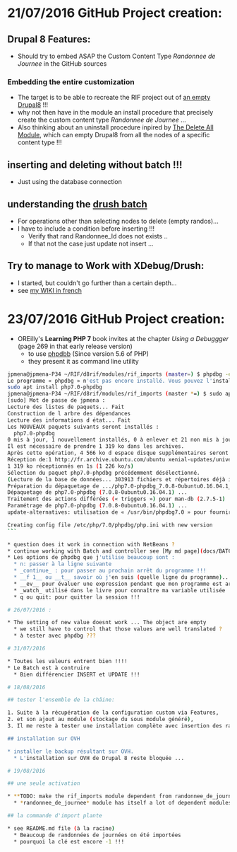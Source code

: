 # 21/07/2016 GitHub Project creation:

## Drupal 8 Features:
* Should try to embed ASAP the Custom Content Type _Randonnee de Journee_ in the GitHub sources

### Embedding the entire customization
* The target is to be able to recreate the RIF project out of [an empty Drupal8](https://www.drupal.org/8) !!!
* why not then have in the module an install procedure that precisely create the custom content type _Randonnee de Journee_ ...
* Also thinking about an uninstall procedure inpired by [The Delete All Module](https://www.drupal.org/project/delete_all), which can empty Drupal8 from all the nodes of a specific content type !!!

## inserting and deleting without batch !!!
* Just using the database connection

## understanding the [drush batch](https://www.drupal.org/node/873132)
* For operations other than selecting nodes to delete (empty randos)...
* I have to include a condition before inserting !!!
  * Verify that rand Randonnee_Id does not exists ..
  * If that not the case just update not insert ...

## Try to manage to Work with XDebug/Drush:

* I started, but couldn't go further than a certain depth...
* see [my WIKI in french](http://wiki.jpmena.eu/index.php?title=Php:drupal8:drush/xdebug)

# 23/07/2016 GitHub Project creation:
* OREilly's __Learning PHP 7__ book invites at the chapter _Using a Debuggger_ (page 269 in that early release version)
  * to use [phpdbb](http://phpdbg.com/) (Since version 5.6 of PHP)
  * they present it as command line utility

``` bash
jpmena@jpmena-P34 ~/RIF/d8rif/modules/rif_imports (master=) $ phpdbg -e test.php
Le programme « phpdbg » n'est pas encore installé. Vous pouvez l'installer en tapant :
sudo apt install php7.0-phpdbg
jpmena@jpmena-P34 ~/RIF/d8rif/modules/rif_imports (master *=) $ sudo apt install php7.0-phpdbg
[sudo] Mot de passe de jpmena :
Lecture des listes de paquets... Fait
Construction de l arbre des dépendances       
Lecture des informations d état... Fait
Les NOUVEAUX paquets suivants seront installés :
  php7.0-phpdbg
0 mis à jour, 1 nouvellement installés, 0 à enlever et 21 non mis à jour.
Il est nécessaire de prendre 1 319 ko dans les archives.
Après cette opération, 4 566 ko d espace disque supplémentaires seront utilisés.
Réception de:1 http://fr.archive.ubuntu.com/ubuntu xenial-updates/universe amd64 php7.0-phpdbg amd64 7.0.8-0ubuntu0.16.04.1 [1 319 kB]
1 319 ko réceptionnés en 1s (1 226 ko/s)
Sélection du paquet php7.0-phpdbg précédemment désélectionné.
(Lecture de la base de données... 303913 fichiers et répertoires déjà installés.)
Préparation du dépaquetage de .../php7.0-phpdbg_7.0.8-0ubuntu0.16.04.1_amd64.deb ...
Dépaquetage de php7.0-phpdbg (7.0.8-0ubuntu0.16.04.1) ...
Traitement des actions différées (« triggers ») pour man-db (2.7.5-1) ...
Paramétrage de php7.0-phpdbg (7.0.8-0ubuntu0.16.04.1) ...
update-alternatives: utilisation de « /usr/bin/phpdbg7.0 » pour fournir « /usr/bin/phpdbg » (phpdbg) en mode automatique

Creating config file /etc/php/7.0/phpdbg/php.ini with new version
`̀``

* question does it work in connection with NetBeans ?
* continue working with Batch and controller see [My md page](docs/BATCH.md)
* Les options de phpdbg que j'utilise beaucoup sont :
  * n: passer à la ligne suivante
  * _continue_ : pour passer au prochain arrêt du programme !!!
  * __f 1__ ou __t__ savoir où j'en suis (quelle ligne du programme)...
  * __ev__ pour évaluer une expression pendant que mon programme est arrêté ...
  * _watch_ utilisé dans le livre pour connaître ma variable utilisée ...
  * q ou quit: pour quitter la session !!!

# 26/07/2016 :

* The setting of new value doesnt work ... The object are empty
  * we still have to control that those values are well translated ?
  * à tester avec phpdbg ???

# 31/07/2016

* Toutes les valeurs entrent bien !!!!
* Le Batch est à contruire
  * Bien différencier INSERT et UPDATE !!!

# 18/08/2016

## tester l'ensemble de la châine:

1. Suite à la récupération de la configuration custom via Features,
2. et son ajout au module (stockage du sous module généré),
3. Il me reste à tester une installation complète avec insertion des randonnées (et mise à jour) à partir du dernier jeu de fichiers CSV (penser aussi à l'effacement)

## installation sur OVH

* installer le backup résultant sur OVH.
  * L'installation sur OVH de Drupal 8 reste bloquée ...

# 19/08/2016

## une seule activation

* **TODO: make the rif_imports module dependent from randonnee_de_journee module**
  * *randonnee_de_journee* module has itself a lot of dependent modules!

## la commande d'import plante

* see README.md file (à la racine)
  * Beaucoup de randonnées de journées on été importées
  * pourquoi la clé est encore -1 !!!
